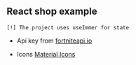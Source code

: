 ## React shop example

~~~
[!] The project uses useImmer for state
~~~
- Api key from [fortniteapi.io](https://dashboard.fortniteapi.io)

- Icons [Material Icons](https://fonts.google.com/icons?icon.set=Material+Icons)